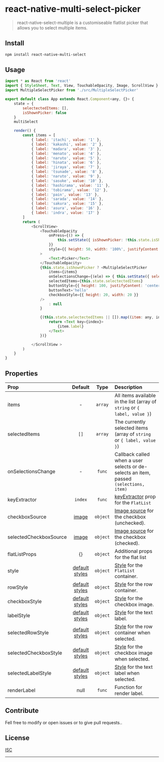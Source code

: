 # react-native-multi-select-picker


> react-native-select-multiple is a customiseable  flatlist picker that allows you to select multiple items.


## Install

```sh
npm install react-native-multi-select
```

## Usage

```js
import * as React from 'react'
import { StyleSheet, Text, View, TouchableOpacity, Image, ScrollView } from 'react-native'
import MultipleSelectPicker from './src/MultipleSelectPicker'

export default class App extends React.Component<any, {}> {
    state = {
        selectectedItems: [],
        isShownPicker: false
    }
    multiSelect

    render() {
        const items = [
            { label: 'itachi', value: '1' },
            { label: 'kakashi', value: '2' },
            { label: 'madara', value: '3' },
            { label: 'menato', value: '4' },
            { label: 'naruto', value: '5' },
            { label: 'hinata', value: '6' },
            { label: 'jiraya', value: '7' },
            { label: 'tsunade', value: '8' },
            { label: 'naruto', value: '9' },
            { label: 'sasuke', value: '10' },
            { label: 'hashirama', value: '11' },
            { label: 'tobirama', value: '12' },
            { label: 'pain', value: '13' },
            { label: 'sarada', value: '14' },
            { label: 'sakura', value: '15' },
            { label: 'asura', value: '16' },
            { label: 'indra', value: '17' }
        ]
        return (
            <ScrollView>
                <TouchableOpacity
                    onPress={() => {
                        this.setState({ isShownPicker: !this.state.isShownPicker })
                    }}
                    style={{ height: 50, width: '100%', justifyContent: 'center', alignItems: 'center', backgroundColor: '#dadde3' }}
                >
                    <Text>Picker</Text>
                </TouchableOpacity>
                {this.state.isShownPicker ? <MultipleSelectPicker
                    items={items}
                    onSelectionsChange={(ele) => { this.setState({ selectectedItems: ele }) }}
                    selectedItems={this.state.selectectedItems}
                    buttonStyle={{ height: 100, justifyContent: 'center', alignItems: 'center' }}
                    buttonText='hello'
                    checkboxStyle={{ height: 20, width: 20 }}
                />
                    : null
                }

                {(this.state.selectectedItems || []).map((item: any, index) => {
                    return <Text key={index}>
                        {item.label}
                    </Text>
                })}

            </ScrollView >
        )
    }
}


```



## Properties

| Prop  | Default  | Type | Description |
| :------------ |:---------------:| :---------------:| :-----|
| items | - | `array` | All items available in the list (array of `string` or `{ label, value }`) |
| selectedItems | `[]` | `array` | The currently selected items (array of `string` or `{ label, value }`) |
| onSelectionsChange | - | `func` | Callback called when a user selects or de-selects an item, passed `(selections, item)` |
| keyExtractor | `index` | `func` | [keyExtractor](https://facebook.github.io/react-native/docs/flatlist.html#keyextractor) prop for the `FlatList` |
| checkboxSource | [image](images/icon-checkbox.png) | `object` | [Image source](https://facebook.github.io/react-native/docs/image.html#source) for the checkbox (unchecked). |
| selectedCheckboxSource | [image](images/icon-checkbox-checked.png) | `object` | [Image source](https://facebook.github.io/react-native/docs/image.html#source) for the checkbox (checked). |
| flatListProps | {} | `object` | Additional props for the flat list |
| style | [default styles](src/SelectMultiple.styles.js) | `object` | [Style](https://facebook.github.io/react-native/docs/scrollview.html#style) for the `FlatList` container. |
| rowStyle | [default styles](src/SelectMultiple.styles.js) | `object` | [Style](https://facebook.github.io/react-native/docs/view.html#style) for the row container. |
| checkboxStyle | [default styles](src/SelectMultiple.styles.js) | `object` | [Style](https://facebook.github.io/react-native/docs/image.html#style) for the checkbox image. |
| labelStyle | [default styles](src/SelectMultiple.styles.js) | `object` | [Style](https://facebook.github.io/react-native/docs/text.html#style) for the text label. |
| selectedRowStyle | [default styles](src/SelectMultiple.styles.js) | `object` | [Style](https://facebook.github.io/react-native/docs/view.html#style) for the row container when selected. |
| selectedCheckboxStyle | [default styles](src/SelectMultiple.styles.js) | `object` | [Style](https://facebook.github.io/react-native/docs/image.html#style) for the checkbox image when selected. |
| selectedLabelStyle | [default styles](src/SelectMultiple.styles.js) | `object` | [Style](https://facebook.github.io/react-native/docs/text.html#style) for the text label when selected. |
| renderLabel | null | `func` | Function for render label. |

## Contribute

Fell free to modify or open issues or to give pull requests..

## License

[ISC](LICENSE) 

----